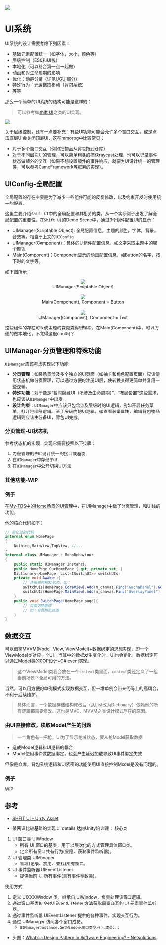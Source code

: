 
<img src="../img/uisystem-1.jpg">

# UI系统

UI系统的设计需要考虑下列因素：

- 基础元素配置统一（如字体，大小，颜色等）
- 层级控制（ESC和UI栈）
- 本地化（可以结合第一点一起做）
- 动画和对生命周期的影响
- 优化：动静分离（详见[UGUI部分](../UnityComponent/UGUI.html#canvas-动静分离)）
- 特殊行为：元素拖拽移动（背包系统）
- 等等

那么一个简单的UI系统的结构可能是这样的：
> 可以参考如[shift UI](https://assetstore.unity.com/packages/2d/gui/shift-complete-sci-fi-ui-157943)之类的UI实现。

<img src="../img/uisystem-2.png">


关于层级控制，还有一点要补充：有些UI功能可能会允许多个窗口交互，或是点击底层UI会关闭顶层UI，这在mmorpg中比较常见：
- 对于多个窗口交互（例如把物品从背包拖到仓库）
- 对于不同层次UI的管理，可以简单粗暴的捕获raycast处理，也可以记录事件状态做额外的交互（如果不想设置额外的事件响应，就要为UI设计统一的管理类，可以参考GameFramework等框架的实现）。


## UIConfig-全局配置

全局配置的存在主要是为了减少一些组件可能的反复修改，以及约束开发时使用统一的配置。

这里主要介绍`Shift UI`中的全局配置和其相关的类，从一个实际例子出发了解全局配置的重要性。在`Shift UI`的Demo Scene中，通过3个组件配置UI的显示：
- UIManager(Scriptable Object): 全局配置信息，主题的颜色，字体，背景，音效等。相当于上文的`UIConfig`
- UIManager(Component)：具体的UI组件配置信息，如文字采取主题中的哪个颜色
- Main(Component)：Component显示的动画配置信息，如Button的名字，按下时的文字等。

如下图所示：

<center> 
<img src="../img/uisystem-5.png">
</br>UIManager(Scriptable Object)
</center>
</br>
<center> 
<img src="../img/uisystem-3.png">
</br>Main(Component), Component = Button
</center>
</br>
<center> 
<img src="../img/uisystem-4.png">
</br>UIManager(Component), Component = Text
</center>

这些组件的存在可以使主题的变更变得很轻松，在Main(Component)中，可以方便的做本地化，不觉得这很cool吗？

## UIManager-分页管理和特殊功能

`UIManager`应该考虑实现以下功能

- **分页管理**：如果场景涉及多个独立的UI页面（如抽卡和角色配置页面）应该使用状态机做分页管理，可以通过方便的注册UI层，使转换变得更简单并复用一些逻辑。
- **特殊功能**：对于像是“暂时隐藏UI（不涉及生命周期）”，“布局设置”这些需求，也应该从`UIManager`中出发。
- **设计约束**：`UIManager`中应该只包含涉及层级时的UI逻辑，例如开启任务菜单，打开地图等逻辑。至于层级内的UI逻辑，如查看装备属性，编辑背包物品逻辑则应该由装备UI，背包UI完成。

### 分页管理-UI状态机

参考状态机的实现，实现它需要按照以下步骤：
1. 为被管理的`子UI`设计统一的接口或基类
2. 在`UIManager`中存储`子UI`
3. 在`UIManager`中公开切换UI方法

### 其他功能-WIP

### 例子

在[My-TDS中的Home场景的UI管理](https://github.com/Unarimit/my-topdown-shooting-game/blob/dev/Assets/Scripts/HomeLogic/UILogic/UIManager.cs)中，在UIManager中做了分页管理，和UI栈的功能。

他的核心代码如下：

```cs
// 简化过的代码
internal enum HomePage
{
    Nothing,MainView,TopView, //...
}
internal class UIManager : MonoBehaviour
{
    public static UIManager Instance;
    public HomePage CurHomePage { get; private set; }
    Dictionary<HomePage, List<ISwitchUI>> switchUIs;
    private void Awake(){
        // 注册单例和UI状态，如：
        switchUIs[HomePage.CoreView].Add(m_canvas.Find("GachaPanel").GetComponent<GachaPanelUI>());
        switchUIs[HomePage.MainView].Add(m_canvas.Find("OverlayPanel").GetComponent<OverlayPanelUI>());
    }
    public void SwitchPage(HomePage page){
        // 页面切换逻辑
        // 如：背景相机过渡
    }
}
```

## 数据交互

可以借鉴MVVM(Model, View, ViewModel)+数据绑定的思想实现，即一个ViewModel类对应一个UI，当其中的数据发生变化时，UI也会变化。数据绑定可以通过Model类的OOP设计+C# event实现。
> 这个ViewModel类我会放在一个`context`类里面，`context`类还定义了一组当前场景下全局可用的方法。

当然，可以用方便的单例模式实现数据交互，但一堆单例会带来代码上的高耦合，不利于后续维护。
> 具体而言，一个数据存储结构修改后（从List改为Dictionary）依赖他的所有逻辑都需要修改。这也是MVC、MVVM之类设计模式存在的原因。

### 由UI直接修改，读取Model产生的问题

> 一个角色有一把枪，UI为了显示枪械状态，要从枪Model获取数据

- 造成Model逻辑和UI逻辑的耦合
- Model使用事件做数据绑定，也会产生延迟加载导致UI事件绑定失效

但像是仓库，背包系统逻辑和UI紧密的功能使用UI直接控制Model是没有问题的。


### 例子

WIP


## 参考
- [SHFIT UI - Unity Asset](https://assetstore.unity.com/packages/2d/gui/shift-complete-sci-fi-ui-157943)

- 某网课比较基础的实现
::: details 达内Unity培训课：
核心类
1. Ul 窗口类 UIWindow 
    - 所有 UI 窗口的基类，用于以层次化的方式管理具体窗口类。
    - 定义所有窗口共有行为(显隐、获取事件监听器)。
2. UI 管理类 UIManager
    - 管理(记录、禁用、查找)所有窗口。
3. UI 事件监听器 UIEventListener
    - 提供当前 UI 所有事件(具有事件参数类)。

使用方式
1. 定义 UIXXXWindow 类，继承自 UIWindow，负责处理该窗口逻辑。
2. 通过窗口基类的 GetUIEventListener 方法获取需要交瓦的 UI 元素事件监听器。
3. 通过事件监听器 UIEventListener 提供的各种事件，实现交互行为。
4. 通过 UIManager 访问各个窗口成员。
    - `UIManagerInstance.GetWindow<窗口类型>().成员`:
:::

- 头图：[What’s a Design Pattern in Software Engineering? - Netsolutions](https://www.netsolutions.com/insights/software-design-pattern/)